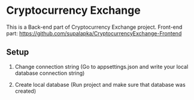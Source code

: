 # Cryptocurrency Exchange 

This is a Back-end part of  Cryptocurrency Exchange project. Front-end part: https://github.com/supalapka/CryptocurrencyExchange-Frontend

## Setup

1. Change connection string
(Go to appsettings.json and write your local database connection string)

2. Create local database
(Run project and make sure that database was created)

